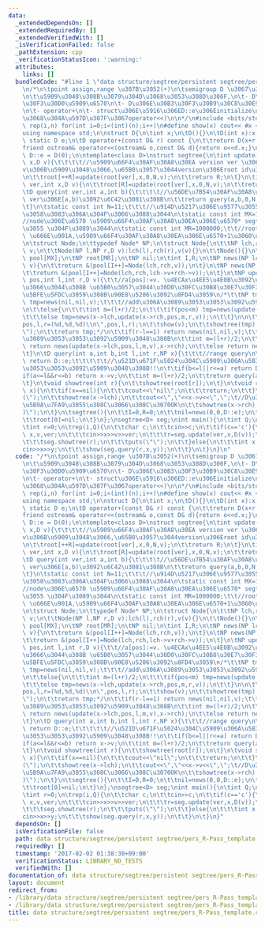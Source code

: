 ```yaml
---
data:
  _extendedDependsOn: []
  _extendedRequiredBy: []
  _extendedVerifiedWith: []
  _isVerificationFailed: false
  _pathExtension: cpp
  _verificationStatusIcon: ':warning:'
  attributes:
    links: []
  bundledCode: "#line 1 \"data structure/segtree/persistent segtree/pers_R-Pass_template.cpp\"\
    \n/*\n\tpoint assign,range \u307B\u3052(+)\n\tsemigroup D \u3067\u306Esegtree\n\
    \n\t\u5909\u3048\u308B\u3079\u304D\u3068\u3053\u308D\u306F,\n\t- D\u306E\u30E1\
    \u30F3\u30D0\u5909\u6570\n\t- D\u306E\u30B3\u30F3\u30B9\u30C8\u30E9\u30AF\u30BF\
    \n\t- operator+\n\t- struct\u306E\u5916\u306ED::e\u306Einitialize\n\t- (\u3042\
    \u3068\u304A\u597D\u307F\u3067operator<<)\n\n*/\n#include <bits/stdc++.h>\n#define\
    \ rep(i,n) for(int i=0;i<(int)(n);i++)\n#define show(x) cout<< #x <<\" \"<<x<<endl\n\
    using namespace std;\n\nstruct D{\n\tint x;\n\tD(){}\n\tD(int x):x(x){}\n\tconst\
    \ static D e;\n\tD operator+(const D& r) const {\n\t\treturn D(x+r.x);\n\t}\n\t\
    friend ostream& operator<<(ostream& o,const D& d){return o<<d.x;}\n};\nconst D\
    \ D::e = D(0);\n\ntemplate<class D>\nstruct segtree{\n\tint update(int ver,int\
    \ x,D v){\t\t\t\t//\u5909\u66F4\u30AF\u30A8\u30EA version ver \u306Ea[x]\u3092\
    v\u306B\u5909\u3048\u3066,\u65B0\u3057\u3044version\u306Eroot id\u3092\u8FD4\u3059\
    \n\t\troot[++R]=update(root[ver],x,0,N,v);\n\t\treturn R;\n\t}\n\tint update_(int\
    \ ver,int x,D v){\n\t\troot[R]=update(root[ver],x,0,N,v);\n\t\treturn R;\n\t}\n\
    \tD query(int ver,int a,int b){\t\t\t\t//\u56DE\u7B54\u30AF\u30A8\u30EA version\
    \ ver\u306E[a,b)\u3092\u6C42\u3081\u308B\n\t\treturn query(a,b,0,N,root[ver]);\n\
    \t}\n\tstatic const int N=11;\t\t\t//\u914D\u5217\u306E\u9577\u3055,2\u30D9\u30AD\
    \u3058\u3083\u306A\u304F\u3066\u3088\u3044\n\tstatic const int MX=1000000;\t\t\
    //node\u306E\u6570 \u5909\u66F4\u30AF\u30A8\u30EA\u306E\u6570* segtree\u306E\u6DF1\
    \u3055 \u304F\u3089\u3044\n\tstatic const int MR=1000000;\t\t//root\u306E\u6570\
    \ \u666E\u901A,\u5909\u66F4\u30AF\u30A8\u30EA\u306E\u6570+1\u3060\u3068\u601D\u3046\
    \n\tstruct Node;\n\ttypedef Node* NP;\n\tstruct Node{\n\t\tNP lch,rch;\n\t\tD\
    \ v;\n\t\tNode(NP l,NP r,D v):lch(l),rch(r),v(v){}\n\t\tNode(){}\n\t};\n\tNode\
    \ pool[MX];\n\tNP root[MR];\n\tNP nil;\n\tint I,R;\n\tNP news(NP lch,NP rch,D\
    \ v){\n\t\treturn &(pool[I++]=Node(lch,rch,v));\n\t}\n\tNP news(NP lch,NP rch){\n\
    \t\treturn &(pool[I++]=Node(lch,rch,lch->v+rch->v));\n\t}\n\tNP update(NP x,int\
    \ pos,int l,int r,D v){\t\t//a[pos]:=v. \u4ECAx\u4EE5\u4E0B\u3092\u51E6\u7406\u3057\
    \u3066\u3044\u308B \u65B0\u3057\u3044\u30D0\u30FC\u30B8\u30E7\u30F3\u306Ex\u306B\
    \u5BFE\u5FDC\u3059\u308B\u90E8\u5206\u3092\u8FD4\u3059\n/*\t\tNP tmp;\n\t\tif(r-l==1)\
    \ tmp=news(nil,nil,v);\t\t\t//add\u306A\u3089\u3053\u3053\u3092\u5909\u3048\u308B\
    \n\t\telse{\n\t\t\tint m=(l+r)/2;\n\t\t\tif(pos<m) tmp=news(update(x->lch,pos,l,m,v),x->rch);\n\
    \t\t\telse tmp=news(x->lch,update(x->rch,pos,m,r,v));\n\t\t}\n\n\t\tprintf(\"\
    pos,l,r=(%d,%d,%d)\\n\",pos,l,r);\n\t\tshow(v);\n\t\tshowtree(tmp);\n\t\tputs(\"\
    \");\n\t\treturn tmp;*/\n\t\tif(r-l==1) return news(nil,nil,v);\t\t\t//add\u306A\
    \u3089\u3053\u3053\u3092\u5909\u3048\u308B\n\t\tint m=(l+r)/2;\n\t\tif(pos<m)\
    \ return news(update(x->lch,pos,l,m,v),x->rch);\n\t\telse return news(x->lch,update(x->rch,pos,m,r,v));\n\
    \t}\n\tD query(int a,int b,int l,int r,NP x){\t\t\t//range query\n\t\tif(x==nil)\
    \ return D::e;\t\t\t\t\t//\u521D\u671F\u5024\u304C\u5909\u306A\u5834\u5408\u306F\
    \u3053\u3053\u3092\u5909\u3048\u308B!!\n\t\tif(b<=l||r<=a) return D::e;\n\t\t\
    if(a<=l&&r<=b) return x->v;\n\t\tint m=(l+r)/2;\n\t\treturn query(a,b,l,m,x->lch)+query(a,b,m,r,x->rch);\n\
    \t}\n\tvoid showtree(int r){\n\t\tshowtree(root[r]);\n\t}\n\tvoid showtree(NP\
    \ x){\n\t\tif(x==nil){\n\t\t\tcout<<\"nil\";\n\t\t\treturn;\n\t\t}\n\t\tprintf(\"\
    (\");\n\t\tshowtree(x->lch);\n\t\tcout<<\",\"<<x->v<<\",\";\t//D\u306B<<\u304C\
    \u5B9A\u7FA9\u3055\u308C\u3066\u308C\u3070OK\n\t\tshowtree(x->rch);\n\t\tprintf(\"\
    )\");\n\t}\n\tsegtree(){\n\t\tI=0,R=0;\n\t\tnil=news(0,0,D::e);\n\t\tnil->lch=nil,nil->rch=nil;\n\
    \t\troot[0]=nil;\n\t}\n};\nsegtree<D> seg;\nint main(){\n\tint Q;\n\tcin>>Q;\n\
    \tint r=0;\n\trep(i,Q){\n\t\tchar c;\n\t\tcin>>c;\n\t\tif(c=='c'){\n\t\t\tint\
    \ x,v,ver;\n\t\t\tcin>>x>>v>>ver;\n\t\t\tr=seg.update(ver,x,D(v));\n\t\t\tshow(r);\n\
    \t\t\tseg.showtree(r);\n\t\t\tputs(\"\");\n\t\t}else{\n\t\t\tint x,y;\n\t\t\t\
    cin>>x>>y;\n\t\t\tshow(seg.query(r,x,y));\n\t\t}\n\t}\n}\n"
  code: "/*\n\tpoint assign,range \u307B\u3052(+)\n\tsemigroup D \u3067\u306Esegtree\n\
    \n\t\u5909\u3048\u308B\u3079\u304D\u3068\u3053\u308D\u306F,\n\t- D\u306E\u30E1\
    \u30F3\u30D0\u5909\u6570\n\t- D\u306E\u30B3\u30F3\u30B9\u30C8\u30E9\u30AF\u30BF\
    \n\t- operator+\n\t- struct\u306E\u5916\u306ED::e\u306Einitialize\n\t- (\u3042\
    \u3068\u304A\u597D\u307F\u3067operator<<)\n\n*/\n#include <bits/stdc++.h>\n#define\
    \ rep(i,n) for(int i=0;i<(int)(n);i++)\n#define show(x) cout<< #x <<\" \"<<x<<endl\n\
    using namespace std;\n\nstruct D{\n\tint x;\n\tD(){}\n\tD(int x):x(x){}\n\tconst\
    \ static D e;\n\tD operator+(const D& r) const {\n\t\treturn D(x+r.x);\n\t}\n\t\
    friend ostream& operator<<(ostream& o,const D& d){return o<<d.x;}\n};\nconst D\
    \ D::e = D(0);\n\ntemplate<class D>\nstruct segtree{\n\tint update(int ver,int\
    \ x,D v){\t\t\t\t//\u5909\u66F4\u30AF\u30A8\u30EA version ver \u306Ea[x]\u3092\
    v\u306B\u5909\u3048\u3066,\u65B0\u3057\u3044version\u306Eroot id\u3092\u8FD4\u3059\
    \n\t\troot[++R]=update(root[ver],x,0,N,v);\n\t\treturn R;\n\t}\n\tint update_(int\
    \ ver,int x,D v){\n\t\troot[R]=update(root[ver],x,0,N,v);\n\t\treturn R;\n\t}\n\
    \tD query(int ver,int a,int b){\t\t\t\t//\u56DE\u7B54\u30AF\u30A8\u30EA version\
    \ ver\u306E[a,b)\u3092\u6C42\u3081\u308B\n\t\treturn query(a,b,0,N,root[ver]);\n\
    \t}\n\tstatic const int N=11;\t\t\t//\u914D\u5217\u306E\u9577\u3055,2\u30D9\u30AD\
    \u3058\u3083\u306A\u304F\u3066\u3088\u3044\n\tstatic const int MX=1000000;\t\t\
    //node\u306E\u6570 \u5909\u66F4\u30AF\u30A8\u30EA\u306E\u6570* segtree\u306E\u6DF1\
    \u3055 \u304F\u3089\u3044\n\tstatic const int MR=1000000;\t\t//root\u306E\u6570\
    \ \u666E\u901A,\u5909\u66F4\u30AF\u30A8\u30EA\u306E\u6570+1\u3060\u3068\u601D\u3046\
    \n\tstruct Node;\n\ttypedef Node* NP;\n\tstruct Node{\n\t\tNP lch,rch;\n\t\tD\
    \ v;\n\t\tNode(NP l,NP r,D v):lch(l),rch(r),v(v){}\n\t\tNode(){}\n\t};\n\tNode\
    \ pool[MX];\n\tNP root[MR];\n\tNP nil;\n\tint I,R;\n\tNP news(NP lch,NP rch,D\
    \ v){\n\t\treturn &(pool[I++]=Node(lch,rch,v));\n\t}\n\tNP news(NP lch,NP rch){\n\
    \t\treturn &(pool[I++]=Node(lch,rch,lch->v+rch->v));\n\t}\n\tNP update(NP x,int\
    \ pos,int l,int r,D v){\t\t//a[pos]:=v. \u4ECAx\u4EE5\u4E0B\u3092\u51E6\u7406\u3057\
    \u3066\u3044\u308B \u65B0\u3057\u3044\u30D0\u30FC\u30B8\u30E7\u30F3\u306Ex\u306B\
    \u5BFE\u5FDC\u3059\u308B\u90E8\u5206\u3092\u8FD4\u3059\n/*\t\tNP tmp;\n\t\tif(r-l==1)\
    \ tmp=news(nil,nil,v);\t\t\t//add\u306A\u3089\u3053\u3053\u3092\u5909\u3048\u308B\
    \n\t\telse{\n\t\t\tint m=(l+r)/2;\n\t\t\tif(pos<m) tmp=news(update(x->lch,pos,l,m,v),x->rch);\n\
    \t\t\telse tmp=news(x->lch,update(x->rch,pos,m,r,v));\n\t\t}\n\n\t\tprintf(\"\
    pos,l,r=(%d,%d,%d)\\n\",pos,l,r);\n\t\tshow(v);\n\t\tshowtree(tmp);\n\t\tputs(\"\
    \");\n\t\treturn tmp;*/\n\t\tif(r-l==1) return news(nil,nil,v);\t\t\t//add\u306A\
    \u3089\u3053\u3053\u3092\u5909\u3048\u308B\n\t\tint m=(l+r)/2;\n\t\tif(pos<m)\
    \ return news(update(x->lch,pos,l,m,v),x->rch);\n\t\telse return news(x->lch,update(x->rch,pos,m,r,v));\n\
    \t}\n\tD query(int a,int b,int l,int r,NP x){\t\t\t//range query\n\t\tif(x==nil)\
    \ return D::e;\t\t\t\t\t//\u521D\u671F\u5024\u304C\u5909\u306A\u5834\u5408\u306F\
    \u3053\u3053\u3092\u5909\u3048\u308B!!\n\t\tif(b<=l||r<=a) return D::e;\n\t\t\
    if(a<=l&&r<=b) return x->v;\n\t\tint m=(l+r)/2;\n\t\treturn query(a,b,l,m,x->lch)+query(a,b,m,r,x->rch);\n\
    \t}\n\tvoid showtree(int r){\n\t\tshowtree(root[r]);\n\t}\n\tvoid showtree(NP\
    \ x){\n\t\tif(x==nil){\n\t\t\tcout<<\"nil\";\n\t\t\treturn;\n\t\t}\n\t\tprintf(\"\
    (\");\n\t\tshowtree(x->lch);\n\t\tcout<<\",\"<<x->v<<\",\";\t//D\u306B<<\u304C\
    \u5B9A\u7FA9\u3055\u308C\u3066\u308C\u3070OK\n\t\tshowtree(x->rch);\n\t\tprintf(\"\
    )\");\n\t}\n\tsegtree(){\n\t\tI=0,R=0;\n\t\tnil=news(0,0,D::e);\n\t\tnil->lch=nil,nil->rch=nil;\n\
    \t\troot[0]=nil;\n\t}\n};\nsegtree<D> seg;\nint main(){\n\tint Q;\n\tcin>>Q;\n\
    \tint r=0;\n\trep(i,Q){\n\t\tchar c;\n\t\tcin>>c;\n\t\tif(c=='c'){\n\t\t\tint\
    \ x,v,ver;\n\t\t\tcin>>x>>v>>ver;\n\t\t\tr=seg.update(ver,x,D(v));\n\t\t\tshow(r);\n\
    \t\t\tseg.showtree(r);\n\t\t\tputs(\"\");\n\t\t}else{\n\t\t\tint x,y;\n\t\t\t\
    cin>>x>>y;\n\t\t\tshow(seg.query(r,x,y));\n\t\t}\n\t}\n}"
  dependsOn: []
  isVerificationFile: false
  path: data structure/segtree/persistent segtree/pers_R-Pass_template.cpp
  requiredBy: []
  timestamp: '2017-02-02 01:38:30+09:00'
  verificationStatus: LIBRARY_NO_TESTS
  verifiedWith: []
documentation_of: data structure/segtree/persistent segtree/pers_R-Pass_template.cpp
layout: document
redirect_from:
- /library/data structure/segtree/persistent segtree/pers_R-Pass_template.cpp
- /library/data structure/segtree/persistent segtree/pers_R-Pass_template.cpp.html
title: data structure/segtree/persistent segtree/pers_R-Pass_template.cpp
---
```

